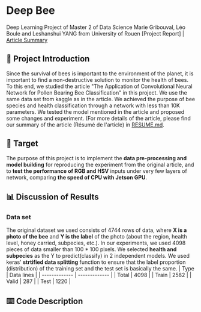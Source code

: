 # Deep Bee
Deep Learning Project of Master 2 of Data Science
Marie Gribouval, Léo Boule and Leshanshui YANG from University of Rouen
\[Project Report\] | [Article Summary](./RESUME.md)

## 📑 Project Introduction
Since the survival of bees is important to the environment of the planet, it is important to find a non-destructive solution to monitor the health of bees. To this end, we studied the article "The Application of Convolutional Neural Network for Pollen Bearing Bee Classification" in this project.
We use the same data set from kaggle as in the article. We achieved the purpose of bee species and health classification through a network with less than 10K parameters. We tested the model mentioned in the article and proposed some changes and experiment.
(For more details of the article, please find our summary of the article (Résumé de l'article) in [RESUME.md](./RESUME.md).

## 🚩 Target
The purpose of this project is to implement the **data pre-processing and model building** for reproducing the experiment from the original article, and to **test the performance of RGB and HSV** inputs under very few layers of network, comparing **the speed of CPU with Jetson GPU**.

## 📊 Discussion of Results
### Data set
  The original dataset we used consists of 4744 rows of data, where **X is a photo of the bee** and **Y is the label** of the photo (about the region, health level, honey carried, subpecies, etc.).
  In our experiments, we used 4098 pieces of data smaller than 100 * 100 pixels. We selected **health and subpecies** as the Y to predict(classify) in 2 independent models.
  We used keras' **strtified data splitting** function to ensure that the label proportion (distribution) of the training set and the test set is basically the same.
    | Type          | Data lines    |
    | ------------- | ------------- |
    | Total         | 4098          |
    | Train         | 2582          |
    | Valid         |  287          |
    | Test          | 1220          |





## ⌨️ Code Description




